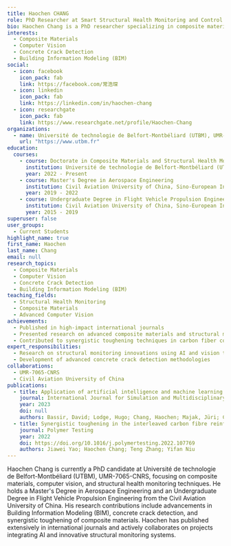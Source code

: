 ```yaml
---
title: Haochen CHANG
role: PhD Researcher at Smart Structural Health Monitoring and Control Laboratory (SSHMC)
bio: Haochen Chang is a PhD researcher specializing in composite materials, computer vision, concrete crack detection, and Building Information Modeling (BIM). His academic journey includes advanced studies in aerospace and civil engineering, reflecting his expertise in innovative structural monitoring and material science.
interests:
  - Composite Materials
  - Computer Vision
  - Concrete Crack Detection
  - Building Information Modeling (BIM)
social:
  - icon: facebook
    icon_pack: fab
    link: https://facebook.com/常浩琛
  - icon: linkedin
    icon_pack: fab
    link: https://linkedin.com/in/haochen-chang
  - icon: researchgate
    icon_pack: fab
    link: https://www.researchgate.net/profile/Haochen-Chang
organizations:
  - name: Université de technologie de Belfort-Montbéliard (UTBM), UMR-7065-CNRS
    url: "https://www.utbm.fr"
education:
  courses:
    - course: Doctorate in Composite Materials and Structural Health Monitoring
      institution: Université de technologie de Belfort-Montbéliard (UTBM), UMR-7065-CNRS
      year: 2022 - Present
    - course: Master's Degree in Aerospace Engineering
      institution: Civil Aviation University of China, Sino-European Institute of Aviation Engineering
      year: 2019 - 2022
    - course: Undergraduate Degree in Flight Vehicle Propulsion Engineering
      institution: Civil Aviation University of China, Sino-European Institute of Aviation Engineering
      year: 2015 - 2019
superuser: false
user_groups:
  - Current Students
highlight_name: true
first_name: Haochen
last_name: Chang
email: null
research_topics:
  - Composite Materials
  - Computer Vision
  - Concrete Crack Detection
  - Building Information Modeling (BIM)
teaching_fields:
  - Structural Health Monitoring
  - Composite Materials
  - Advanced Computer Vision
achievements:
  - Published in high-impact international journals
  - Presented research on advanced composite materials and structural monitoring at global conferences
  - Contributed to synergistic toughening techniques in carbon fiber composites
expert_responsibilities:
  - Research on structural monitoring innovations using AI and vision technologies
  - Development of advanced concrete crack detection methodologies
collaborations:
  - UMR-7065-CNRS
  - Civil Aviation University of China
publications:
  - title: Application of artificial intelligence and machine learning for BIM
    journal: International Journal for Simulation and Multidisciplinary Design Optimization
    year: 2023
    doi: null
    authors: Bassir, David; Lodge, Hugo; Chang, Haochen; Majak, Jüri; Chen, Gongfa
  - title: Synergistic toughening in the interleaved carbon fibre reinforced epoxy composites by thermoplastic resin and nanomaterials
    journal: Polymer Testing
    year: 2022
    doi: https://doi.org/10.1016/j.polymertesting.2022.107769
    authors: Jiawei Yao; Haochen Chang; Teng Zhang; Yifan Niu
---
```


Haochen Chang is currently a PhD candidate at Université de technologie de Belfort-Montbéliard (UTBM), UMR-7065-CNRS, focusing on composite materials, computer vision, and structural health monitoring techniques. He holds a Master's Degree in Aerospace Engineering and an Undergraduate Degree in Flight Vehicle Propulsion Engineering from the Civil Aviation University of China. His research contributions include advancements in Building Information Modeling (BIM), concrete crack detection, and synergistic toughening of composite materials. Haochen has published extensively in international journals and actively collaborates on projects integrating AI and innovative structural monitoring systems.
